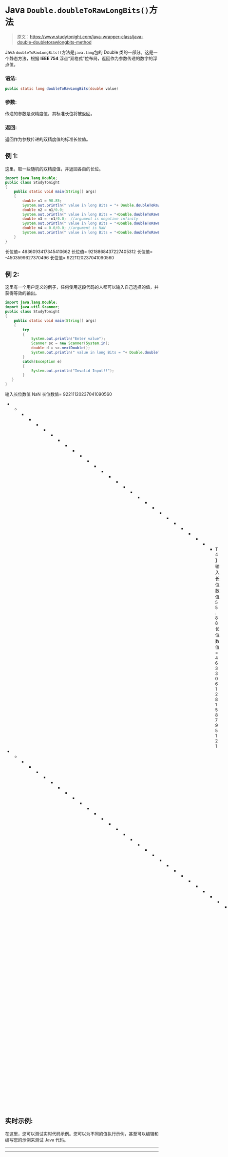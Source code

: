 # Java `Double.doubleToRawLongBits()`方法

> 原文：<https://www.studytonight.com/java-wrapper-class/java-double-doubletorawlongbits-method>

Java `doubleToRawLongBits()`方法是`java.lang`包的 Double 类的一部分。这是一个静态方法，根据 **IEEE 754** 浮点“双格式”位布局，返回作为参数传递的数字的浮点值。

### 语法:

```java
public static long doubleToRawLongBits(double value) 
```

### 参数:

传递的参数是双精度值，其标准长位将被返回。

### 返回:

返回作为参数传递的双精度值的标准长位值。

## 例 1:

这里，取一些随机的双精度值，并返回各自的长位。

```java
import java.lang.Double;
public class StudyTonight 
{  
    public static void main(String[] args)
    {         
        double n1 = 90.85;  
        System.out.println(" value in long Bits = "+ Double.doubleToRawLongBits(n1)); //double value converted into long bits        
        double n2 = n1/0.0;  
        System.out.println(" value in long Bits = "+Double.doubleToRawLongBits(n2));  //double value as positive infinity          
        double n3 = -n1/0.0;  //argument is negative infinity 
        System.out.println(" value in long Bits = "+Double.doubleToRawLongBits(n3));           
        double n4 = 0.0/0.0; //argument is NaN
        System.out.println(" value in long Bits = "+Double.doubleToRawLongBits(n4));   
    }  
}
```

长位值= 4636093417345410662
长位值= 9218868437227405312
长位值= -4503599627370496
长位值= 9221120237041090560

## 例 2:

这里有一个用户定义的例子，任何使用这段代码的人都可以输入自己选择的值，并获得等效的输出。

```java
import java.lang.Double;
import java.util.Scanner;
public class StudyTonight 
{  
    public static void main(String[] args)
    {  
        try
        {
            System.out.println("Enter value");
            Scanner sc = new Scanner(System.in);
            double d = sc.nextDouble();
            System.out.println(" value in long Bits = "+ Double.doubleToRawLongBits(d)); //double value converted into long bits 
        }
        catch(Exception e)
        {
            System.out.println("Invalid Input!!");
        } 
   }  
}
```

输入长位数值
NaN
长位数值= 92211120237041090560
* * * * * * * * * * * * * * * * * * * * * * * * * * * * * T4】输入长位数值
55.88
长位数值= 463306128158795121
* * * * * * * * * * * * * * * * * * * * * * * * * * * * * * * * * * * * * * * * * * * * * * * * * * * * * * * * * * * * * T8】输入数值
！

## 实时示例:

在这里，您可以测试实时代码示例。您可以为不同的值执行示例，甚至可以编辑和编写您的示例来测试 Java 代码。

* * *

* * *